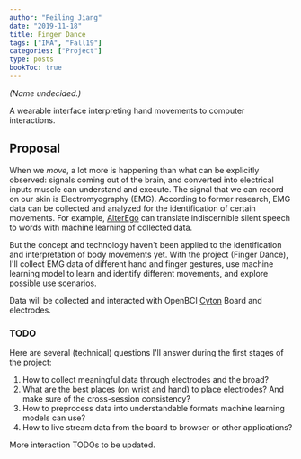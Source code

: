 ```yaml
---
author: "Peiling Jiang"
date: "2019-11-18"
title: Finger Dance
tags: ["IMA", "Fall19"]
categories: ["Project"]
type: posts
bookToc: true
---
```


*(Name undecided.)*

A wearable interface interpreting hand movements to computer interactions.

## Proposal

When we *move*, a lot more is happening than what can be explicitly observed: signals coming out of the brain, and converted into electrical inputs muscle can understand and execute. The signal that we can record on our skin is Electromyography (EMG). According to former research, EMG data can be collected and analyzed for the identification of certain movements. For example, [AlterEgo](https://www.media.mit.edu/projects/alterego/overview/) can translate indiscernible silent speech to words with machine learning of collected data.

But the concept and technology haven't been applied to the identification and interpretation of body movements yet. With the project (Finger Dance), I'll collect EMG data of different hand and finger gestures, use machine learning model to learn and identify different movements, and explore possible use scenarios.

Data will be collected and interacted with OpenBCI [Cyton](https://docs.openbci.com/docs/02Cyton/CytonLanding) Board and electrodes.

### TODO

Here are several (technical) questions I'll answer during the first stages of the project:

1. How to collect meaningful data through electrodes and the broad?
2. What are the best places (on wrist and hand) to place electrodes? And make sure of the cross-session consistency?
3. How to preprocess data into understandable formats machine learning models can use?
4. How to live stream data from the board to browser or other applications?

More interaction TODOs to be updated.
